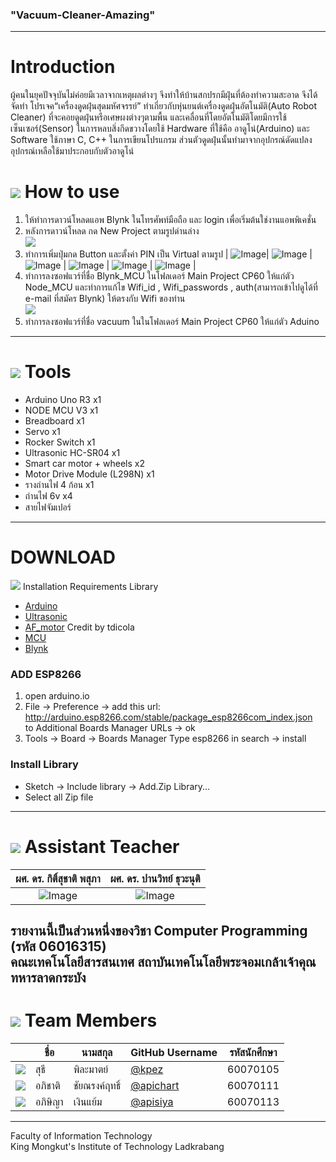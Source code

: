 ### "Vacuum-Cleaner-Amazing"<br>
---
# Introduction<br>
   ผู้คนในยุคปัจจุบันไม่ค่อยมีเวลาจากเหตุผลต่างๆ จึงทำให้บ้านสกปรกมีฝุ่นที่ต้องทำความสะอาด จึงได้จัดทำ โปรเจค“เครื่องดูดฝุ่นสุดมหัศจรรย์” ทำเกี่ยวกับหุ่นยนต์เครื่องดูดฝุ่นอัตโนมัติ(Auto Robot Cleaner) ที่จะคอยดูดฝุ่นหรือเศษผงต่างๆตามพื้น และเคลื่อนที่โดยอัตโนมัติโดยมีการใช้เซ็นเซอร์(Sensor) ในการหลบสิ่งกีดขวางโดยใช้ Hardware ที่ใช้คือ อาดูโน่(Arduino)  และ Software ใช้ภาษา C, C++ ในการเขียนโปรแกรม ส่วนตัวดูดฝุ่นนั้นทำมาจากอุปกรณ์ดัดแปลงอุปกรณ์เหลือใช้มาประกอบกับตัวอาดูโน่<br>
# ![](/img/help.png) How to use<br>
1. ให้ทำการดาวน์โหลดแอพ Blynk ในโทรศัพท์มือถือ และ login เพื่อเริ่มต้นใช่งานแอพพิเคชั่น  
2. หลังการดาวน์โหลด กด New Project ตามรูปด่านล่าง  
 ![](/img/new_projectBlynk.png)<br>
3. ทำการเพิ่มปุ่มกด Button และตั้งค่า PIN เป็น Virtual ตามรูป
| ![Image](/img/UI_blynk.png)| ![Image](/img/v1.jpg) | ![Image](/img/v2.jpg) | ![Image](/img/v3.jpg) | ![Image](/img/v4.jpg) | ![Image](/img/v5.jpg) |<br>
4. ทำการลงซอฟแวร์ที่ชื่อ Blynk_MCU ในโฟลเดอร์ Main Project CP60 ให้แก่ตัว Node_MCU และทำการแก้ไข Wifi_id , Wifi_passwords , auth(สามารถเข้าไปดูได้ที่ e-mail ที่สมัคร Blynk) ให้ตรงกับ Wifi ของท่าน  
 ![](/img/ip_user.png)<br>
 5. ทำการลงซอฟแวร์ที่ชื่อ vacuum ในในโฟลเดอร์ Main Project CP60 ให้แก่ตัว Aduino  
---
# ![](/img/tools.png) Tools  
* Arduino Uno R3 x1  
* NODE MCU V3    x1  
* Breadboard x1  
* Servo x1  
* Rocker Switch x1
* Ultrasonic HC-SR04 x1  
* Smart car motor + wheels x2  
* Motor Drive Module (L298N) x1  
* รางถ่านไฟ 4 ก้อน x1 
* ถ่านไฟ 6v x4
* สายไฟจัมเปอร์  
---
# DOWNLOAD<br>
![](/img/notebook.png) Installation Requirements Library<br>
 * [Arduino](https://www.arduino.cc/en/Main/Software)<br>
 * [Ultrasonic](https://github.com/ErickSimoes/Ultrasonic)  <br>
 * [AF_motor](https://github.com/adafruit/Adafruit-Motor-Shield-library) Credit by tdicola <br>
 * [MCU]() <br>
 * [Blynk](https://github.com/blynkkk/blynk-library)  
 
### ADD ESP8266  
1. open arduino.io  
2. File -> Preference -> add this url: http://arduino.esp8266.com/stable/package_esp8266com_index.json   
to Additional Boards Manager URLs -> ok  
3. Tools -> Board -> Boards Manager
Type esp8266 in search -> install  

### Install Library  
 * Sketch -> Include library -> Add.Zip Library...  
 * Select all Zip file  
---
# ![](/img/Supervisor.png) Assistant Teacher<br>

| ผศ. ดร. กิติ์สุชาติ พสุภา	| ผศ. ดร. ปานวิทย์ ธุวะนุติ  |
| :-------------: |:-------------:|
| ![Image](https://github.com/sagelga/ComPro_Project/blob/master/Resource/Aj.%20Oong.png)      | ![Image](https://github.com/sagelga/ComPro_Project/blob/master/Resource/Aj.%20Panwit.png) | $1600 |<br>

รายงานนี้เป็นส่วนหนึ่งของวิชา Computer Programming (รหัส 06016315)<br>
คณะเทคโนโลยีสารสนเทศ สถาบันเทคโนโลยีพระจอมเกล้าเจ้าคุณทหารลาดกระบัง
---
# ![](/img/member.png) Team Members
|  |ชื่อ|นามสกุล|GitHub Username|รหัสนักศึกษา|
|:-:|--|------|---------------|---------|
|![](/img/oven.jpg)| สุธี | พิละมาตย์ | [@kpez](https://github.com/kpez) | 60070105 |
|![](/img/pack.jpg)| อภิชาติ | ชัยณรงค์ฤทธิ์ | [@apichart](https://github.com/apichart2425) | 60070111 |
|![](/img/patty.jpg)| อภิษิญา | เงินแย้ม | [@apisiya](https://github.com/Apisiya) | 60070113 |
---
Faculty of Information Technology<br>
King Mongkut's Institute of Technology Ladkrabang
